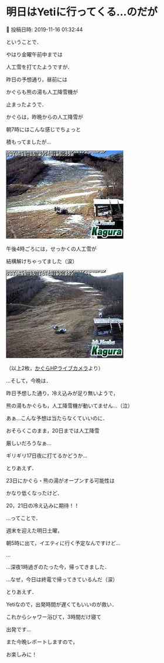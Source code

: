 # 明日はYetiに行ってくる…のだが

📅 投稿日時: 2019-11-16 01:32:44

ということで．


やはり金曜午前中までは


人工雪を打てたようですが．


昨日の予想通り，昼前には


かぐらも熊の湯も人工降雪機が


止まったようで．





かぐらは，昨晩からの人工降雪が


朝7時にはこんな感じでちょっと


積もってましたが…




![36e893e17f3c76c490c70f5fe7a26de7.jpg](images/36e893e17f3c76c490c70f5fe7a26de7.jpg)







午後4時ごろには，せっかくの人工雪が


結構解けちゃってました（涙）




![a43ce5305c688da4f8e027c9aa83545e.jpg](images/a43ce5305c688da4f8e027c9aa83545e.jpg)




（以上2枚，[かぐらHPライブカメラ](https://live.monitorbox.jp/site/kagura/90/#d0)より）





…そして，今晩は．


昨日予想した通り，冷え込みが足り無いようで，


熊の湯もかぐらも，人工降雪機が動いてません…（泣）


あぁ…こんな予想は当たらなくていいのに．


おそらくこのまま，20日までは人工降雪


厳しいだろうなぁ…


ギリギリ17日夜に打てるかどうか…





とりあえず．


23日にかぐら・熊の湯がオープンする可能性は


かなり低くなったけど．


20，21日の冷え込みに期待！！





…ってことで．


週末を迎えた明日土曜，


朝5時に出て，イエティに行く予定なんですけど…


…


…深夜1時過ぎのたった今，帰ってきました．


…なぜ，今日は終電で帰ってきているんだ（涙）





とりあえず．


Yetiなので，出発時間が遅くてもいいのが救い．


これからシャワー浴びて，3時間だけ寝て


出発です…





また今晩レポートしますので，


お楽しみに！
